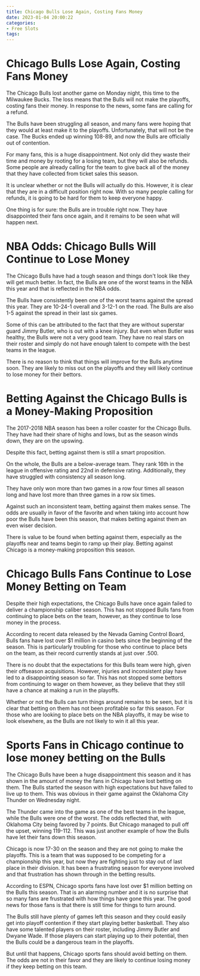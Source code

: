 ```yaml
---
title: Chicago Bulls Lose Again, Costing Fans Money
date: 2023-01-04 20:00:22
categories:
- Free Slots
tags:
---
```



#  Chicago Bulls Lose Again, Costing Fans Money

The Chicago Bulls lost another game on Monday night, this time to the Milwaukee Bucks. The loss means that the Bulls will not make the playoffs, costing fans their money. In response to the news, some fans are calling for a refund.

The Bulls have been struggling all season, and many fans were hoping that they would at least make it to the playoffs. Unfortunately, that will not be the case. The Bucks ended up winning 108-89, and now the Bulls are officially out of contention.

For many fans, this is a huge disappointment. Not only did they waste their time and money by rooting for a losing team, but they will also be refunds. Some people are already calling for the team to give back all of the money that they have collected from ticket sales this season.

It is unclear whether or not the Bulls will actually do this. However, it is clear that they are in a difficult position right now. With so many people calling for refunds, it is going to be hard for them to keep everyone happy.

One thing is for sure: the Bulls are in trouble right now. They have disappointed their fans once again, and it remains to be seen what will happen next.

#  NBA Odds: Chicago Bulls Will Continue to Lose Money

The Chicago Bulls have had a tough season and things don't look like they will get much better. In fact, the Bulls are one of the worst teams in the NBA this year and that is reflected in the NBA odds.

The Bulls have consistently been one of the worst teams against the spread this year. They are 10-24-1 overall and 3-12-1 on the road. The Bulls are also 1-5 against the spread in their last six games.

Some of this can be attributed to the fact that they are without superstar guard Jimmy Butler, who is out with a knee injury. But even when Butler was healthy, the Bulls were not a very good team. They have no real stars on their roster and simply do not have enough talent to compete with the best teams in the league.

There is no reason to think that things will improve for the Bulls anytime soon. They are likely to miss out on the playoffs and they will likely continue to lose money for their bettors.

#  Betting Against the Chicago Bulls is a Money-Making Proposition

The 2017-2018 NBA season has been a roller coaster for the Chicago Bulls. They have had their share of highs and lows, but as the season winds down, they are on the upswing.

Despite this fact, betting against them is still a smart proposition.

On the whole, the Bulls are a below-average team. They rank 16th in the league in offensive rating and 22nd in defensive rating. Additionally, they have struggled with consistency all season long.

They have only won more than two games in a row four times all season long and have lost more than three games in a row six times.

Against such an inconsistent team, betting against them makes sense. The odds are usually in favor of the favorite and when taking into account how poor the Bulls have been this season, that makes betting against them an even wiser decision.

There is value to be found when betting against them, especially as the playoffs near and teams begin to ramp up their play. Betting against Chicago is a money-making proposition this season.

#  Chicago Bulls Fans Continue to Lose Money Betting on Team

Despite their high expectations, the Chicago Bulls have once again failed to deliver a championship caliber season. This has not stopped Bulls fans from continuing to place bets on the team, however, as they continue to lose money in the process.

According to recent data released by the Nevada Gaming Control Board, Bulls fans have lost over $1 million in casino bets since the beginning of the season. This is particularly troubling for those who continue to place bets on the team, as their record currently stands at just over .500.

There is no doubt that the expectations for this Bulls team were high, given their offseason acquisitions. However, injuries and inconsistent play have led to a disappointing season so far. This has not stopped some bettors from continuing to wager on them however, as they believe that they still have a chance at making a run in the playoffs.

Whether or not the Bulls can turn things around remains to be seen, but it is clear that betting on them has not been profitable so far this season. For those who are looking to place bets on the NBA playoffs, it may be wise to look elsewhere, as the Bulls are not likely to win it all this year.

#  Sports Fans in Chicago continue to lose money betting on the Bulls

The Chicago Bulls have been a huge disappointment this season and it has shown in the amount of money the fans in Chicago have lost betting on them. The Bulls started the season with high expectations but have failed to live up to them. This was obvious in their game against the Oklahoma City Thunder on Wednesday night.

The Thunder came into the game as one of the best teams in the league, while the Bulls were one of the worst. The odds reflected that, with Oklahoma City being favored by 7 points. But Chicago managed to pull off the upset, winning 119-112. This was just another example of how the Bulls have let their fans down this season.

Chicago is now 17-30 on the season and they are not going to make the playoffs. This is a team that was supposed to be competing for a championship this year, but now they are fighting just to stay out of last place in their division. It has been a frustrating season for everyone involved and that frustration has shown through in the betting results.

According to ESPN, Chicago sports fans have lost over $1 million betting on the Bulls this season. That is an alarming number and it is no surprise that so many fans are frustrated with how things have gone this year. The good news for those fans is that there is still time for things to turn around.

The Bulls still have plenty of games left this season and they could easily get into playoff contention if they start playing better basketball. They also have some talented players on their roster, including Jimmy Butler and Dwyane Wade. If those players can start playing up to their potential, then the Bulls could be a dangerous team in the playoffs.

But until that happens, Chicago sports fans should avoid betting on them. The odds are not in their favor and they are likely to continue losing money if they keep betting on this team.
